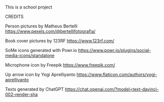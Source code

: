 This is a school project

CREDITS

Person pictures by Matheus Bertelli
https://www.pexels.com/@bertellifotografia/

Book cover pictures by 123RF
https://www.123rf.com/

SoMe icons generated with Powr.io
https://www.powr.io/plugins/social-media-icons/standalone

Microphone icon by Freepik
https://www.freepik.com/

Up arrow icon by Yogi Aprelliyanto
https://www.flaticon.com/authors/yogi-aprelliyanto

Texts generated by ChatGPT
https://chat.openai.com/?model=text-davinci-002-render-sha
